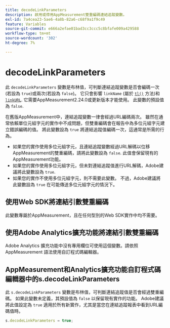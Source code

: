 ```yaml
---
title: decodeLinkParameters
description: 啟用或停用AppMeasurement雙重編碼連結追蹤變數。
exl-id: 7a4cea23-5ae6-4a8b-82a6-c68f9a1f9c49
feature: Variables
source-git-commit: e666a2efae01bad3cc3ccc5c8bfafe009a429588
workflow-type: tm+mt
source-wordcount: '302'
ht-degree: 7%

---
```


# decodeLinkParameters

此 `decodeLinkParameters` 變數是布林值，可判斷連結追蹤變數是否會編碼一次(若設為 `true`)或兩次(若設為 `false`)。 它只會影響 `linkName` (屬於 [`tl()`](../functions/tl-method.md) 方法)和 [`linkURL`](linkurl.md). 它需要AppMeasurement2.24.0或更新版本才能使用。 此變數的預設值為 `false`.

在舊版AppMeasurement中，連結追蹤變數一律會經過URL編碼兩次。 雖然在通常依賴單位元組字元的實作中不成問題，但雙重編碼會在報告中為多位元組字元建立錯誤編碼的值。 將此變數設為 `true` 將連結追蹤值編碼一次，這通常是所需的行為。

* 如果您的實作使用多位元組字元，且連結追蹤變數經過URL解碼以位移AppMeasurement的雙重編碼，請將此變數設為 `false`. 此值會保留現有的AppMeasurement功能。
* 如果您的實作使用多位元組字元，但未對連結追蹤值進行URL解碼，Adobe建議將此變數設為 `true`.
* 如果您的實作不使用多位元組字元，則不需要此變數。 不過，Adobe建議將此變數設為 `true` 在可能傳送多位元組字元的情況下。

## 使用Web SDK將連結引數雙重編碼

此變數專屬於AppMeasurement，且在任何型別的Web SDK實作中均不需要。

## 使用Adobe Analytics擴充功能將連結引數雙重編碼

Adobe Analytics 擴充功能中沒有專用欄位可使用這個變數。請依照 AppMeasurement 語法使用自訂程式碼編輯器。

## AppMeasurement和Analytics擴充功能自訂程式碼編輯器中的s.decodeLinkParameters

此 `s.decodeLinkParameters` 變數是布林值，可判斷連結追蹤值是否會經過雙重編碼。 如果此變數未定義，其預設值為 `false` 以保留現有實作的功能。 Adobe建議將此值設定為 `true` 適用於所有新實作，尤其是當您在連結追蹤報表中看到URL編碼值時。

```js
s.decodeLinkParameters = true;
```
